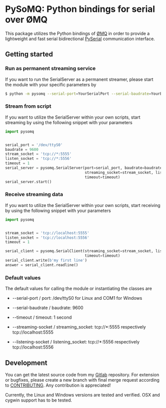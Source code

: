 # PySoMQ: Python bindings for serial over ØMQ

This package utilizes the Python bindings of [ØMQ](http://www.zeromq.org) in order to provide a lightweight and fast serial bidirectional [PySerial](https://pypi.org/project/pyserial/) communication interface.

## Getting started

### Run as permanent streaming service
If you want to run the SerialServer as a permanent streamer, please 
start the module with your specific parameters by
```bash
$ python -m pysomq --serial-port=YourSerialPort --serial-baudrate=YourBaudrate --timeout=1 --streaming-socket=tcp://*:5555 --listening-socket=tcp://*:5556
```

### Stream from script
If you want to utilize the SerialServer within your own scripts, start
streaming by using the following snippet with your parameters
```python
import pysomq


serial_port = '/dev/ttyS0'
baudrate = 9600
stream_socket = 'tcp://*:5555'
listen_socket = 'tcp://*:5556'
timeout = 1
serial_server = pysomq.SerialServer(port=serial_port, baudrate=baudrate,
                                    streaming_socket=stream_socket, listening_socket=listen_socket,
                                    timeout=timeout)
serial_server.start()
```

### Receive streaming data
If you want to utilize the SerialServer within your own scripts, start 
receiving by using the following snippet with your parameters
```python
import pysomq


stream_socket = 'tcp://localhost:5555'
listen_socket = 'tcp://localhost:5556'
timeout = 1

serial_client = pysomq.SerialClient(streaming_socket=stream_socket, listening_socket=listen_socket,
                                    timeout=timeout)
serial_client.write(b'my first line')
answer = serial_client.readline()
```

### Default values

The default values for calling the module or instantiating the classes are

* --serial-port / port: /dev/ttyS0 for Linux and COM1 for Windows

* --serial-baudrate / baudrate: 9600

* --timeout / timeout: 1 second

* --streaming-socket / streaming_socket: tcp://*:5555 respectively tcp://localhost:5555

* --listening-socket / listening_socket: tcp://*:5556 respectively tcp://localhost:5556

## Development

You can get the latest source code from my [Gitlab](https://gitlab.com/serial-over-mq/pysomq) repository. For extension or bugfixes, please create a new branch with final merge request according to [CONTRIBUTING](CONTRIBUTING.MD). Any contribution is appreciated!
  
Currently, the Linux and Windows versions are tested and verified. OSX
and cygwin support has to be tested.
